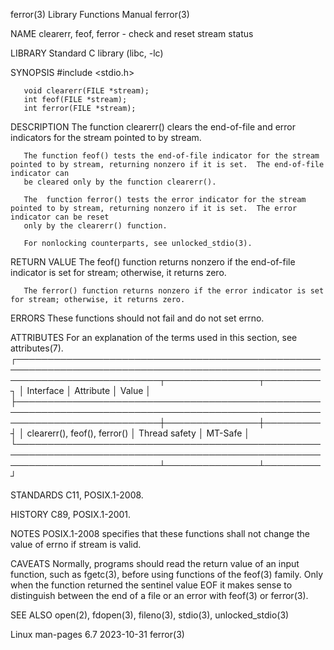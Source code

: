 ferror(3)							   Library Functions Manual							     ferror(3)

NAME
       clearerr, feof, ferror - check and reset stream status

LIBRARY
       Standard C library (libc, -lc)

SYNOPSIS
       #include <stdio.h>

       void clearerr(FILE *stream);
       int feof(FILE *stream);
       int ferror(FILE *stream);

DESCRIPTION
       The function clearerr() clears the end-of-file and error indicators for the stream pointed to by stream.

       The function feof() tests the end-of-file indicator for the stream pointed to by stream, returning nonzero if it is set.	 The end-of-file indicator can
       be cleared only by the function clearerr().

       The  function ferror() tests the error indicator for the stream pointed to by stream, returning nonzero if it is set.  The error indicator can be reset
       only by the clearerr() function.

       For nonlocking counterparts, see unlocked_stdio(3).

RETURN VALUE
       The feof() function returns nonzero if the end-of-file indicator is set for stream; otherwise, it returns zero.

       The ferror() function returns nonzero if the error indicator is set for stream; otherwise, it returns zero.

ERRORS
       These functions should not fail and do not set errno.

ATTRIBUTES
       For an explanation of the terms used in this section, see attributes(7).
       ┌───────────────────────────────────────────────────────────────────────────────────────────────────────────────────────────┬───────────────┬─────────┐
       │ Interface														   │ Attribute	   │ Value   │
       ├───────────────────────────────────────────────────────────────────────────────────────────────────────────────────────────┼───────────────┼─────────┤
       │ clearerr(), feof(), ferror()												   │ Thread safety │ MT-Safe │
       └───────────────────────────────────────────────────────────────────────────────────────────────────────────────────────────┴───────────────┴─────────┘

STANDARDS
       C11, POSIX.1-2008.

HISTORY
       C89, POSIX.1-2001.

NOTES
       POSIX.1-2008 specifies that these functions shall not change the value of errno if stream is valid.

CAVEATS
       Normally, programs should read the return value of an input function, such as fgetc(3), before using functions of the feof(3) family.   Only  when  the
       function returned the sentinel value EOF it makes sense to distinguish between the end of a file or an error with feof(3) or ferror(3).

SEE ALSO
       open(2), fdopen(3), fileno(3), stdio(3), unlocked_stdio(3)

Linux man-pages 6.7							  2023-10-31								     ferror(3)
